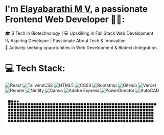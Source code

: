 # I'm [Elayabarathi M V](https://portfolio-three-pi-52.vercel.app/), a passionate Frontend Web Developer 👋🏼:

🎓 B.Tech in Biotechnology | 💻 Upskilling in Full Stack Web Development</br>
🔍 Aspiring Developer | Passionate About Tech & Innovation</br>
🏢 Actively seeking opportunities in Web Development & Biotech Integration</br>




# 💻 Tech Stack:


![React](https://img.shields.io/badge/react-%2320232a.svg?style=for-the-badge&logo=react&logoColor=%2361DAFB)
![TailwindCSS](https://img.shields.io/badge/tailwindcss-%2338B2AC.svg?style=for-the-badge&logo=tailwind-css&logoColor=white)
![HTML5](https://img.shields.io/badge/html5-%23E34F26.svg?style=for-the-badge&logo=html5&logoColor=white)
![CSS3](https://img.shields.io/badge/css3-%231572B6.svg?style=for-the-badge&logo=css3&logoColor=white)
![Bootstrap](https://img.shields.io/badge/bootstrap-%238511FA.svg?style=for-the-badge&logo=bootstrap&logoColor=white)
![GitHub](https://img.shields.io/badge/github-%23121011.svg?style=for-the-badge&logo=github&logoColor=white)
![Vercel](https://img.shields.io/badge/vercel-%23000000.svg?style=for-the-badge&logo=vercel&logoColor=white)
![Render](https://img.shields.io/badge/Render-%46E3B7.svg?style=for-the-badge&logo=render&logoColor=white)
![Netlify](https://img.shields.io/badge/netlify-%23000000.svg?style=for-the-badge&logo=netlify&logoColor=#00C7B7)
![Canva](https://img.shields.io/badge/Canva-%2300C4CC.svg?style=for-the-badge&logo=Canva&logoColor=white)
![Adobe Express](https://img.shields.io/badge/Adobe_Express-FF0000?style=for-the-badge&logo=adobe&logoColor=white)
![PowerDirector](https://img.shields.io/badge/PowerDirector-4285F4?style=for-the-badge&logo=video&logoColor=white)
![AutoCAD](https://img.shields.io/badge/AutoCAD-0696D7?style=for-the-badge&logo=autodesk&logoColor=white)
<!-- ![JavaScript](https://img.shields.io/badge/javascript-%23323330.svg?style=for-the-badge&logo=javascript&logoColor=%23F7DF1E) -->
<!-- ![TypeScript](https://img.shields.io/badge/TypeScript-3178C6?logo=typescript&logoColor=white&style=for-the-badge) -->
<!-- ![NodeJS](https://img.shields.io/badge/node.js-6DA55F?style=for-the-badge&logo=node.js&logoColor=white) -->
<!-- ![Express](https://img.shields.io/badge/Express-000000?logo=express&logoColor=white&style=for-the-badge) -->
<!-- ![GitLab](https://img.shields.io/badge/GitLab-FC6D26?logo=gitlab&logoColor=black&style=for-the-badge) -->
<!-- ![MongoDB](https://img.shields.io/badge/MongoDB-%234ea94b.svg?style=for-the-badge&logo=mongodb&logoColor=white) -->
<!-- ![C](https://img.shields.io/badge/c-%2300599C.svg?style=for-the-badge&logo=c&logoColor=white) -->
<!-- ![C++](https://img.shields.io/badge/c++-%2300599C.svg?style=for-the-badge&logo=c%2B%2B&logoColor=white) -->
<!-- ![Python](https://img.shields.io/badge/python-3670A0?style=for-the-badge&logo=python&logoColor=ffdd54) -->
<!-- ![Adobe Photoshop](https://img.shields.io/badge/adobe%20photoshop-%2331A8FF.svg?style=for-the-badge&logo=adobe%20photoshop&logoColor=white) -->
<!-- ![Adobe Premiere Pro](https://img.shields.io/badge/Adobe%20Premiere%20Pro-9999FF.svg?style=for-the-badge&logo=Adobe%20Premiere%20Pro&logoColor=white) -->
<!-- ![Power Bi](https://img.shields.io/badge/power_bi-F2C811?style=for-the-badge&logo=powerbi&logoColor=black) -->

<picture>
  <source media="(prefers-color-scheme: dark)" srcset="https://raw.githubusercontent.com/BadBoy-Github/BadBoy-Github/output/github-snake-dark.svg" />
  <source media="(prefers-color-scheme: light)" srcset="https://raw.githubusercontent.com/BadBoy-Github/BadBoy-Github/output/github-snake.svg" />
  <img alt="github-snake" src="https://raw.githubusercontent.com/BadBoy-Github/BadBoy-Github/output/github-snake.svg" />
</picture>
